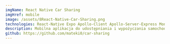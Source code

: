 ```yaml
---
imgName: React Native Car Sharing
imgHref: mobile
image: /assets/8React-Native-Car-Sharing.png
technologies: React-Native Expo Apollo-Client Apollo-Server-Express Mongoose Typescript Styled-Components
description: Mobilna aplikacja do udostępniania i wypożyczania samochodów. Pozwala na rejestracje oraz dodanie swojego samochodu z jednym zdjęciem. Do backendu użyłem apollo server express oraz mongoose.
github: https://github.com/mateki0/car-sharing
---
```

